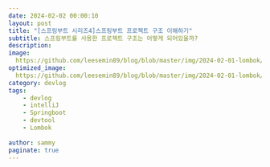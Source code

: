 ```yaml
---
date: 2024-02-02 00:00:10
layout: post
title: "[스프링부트 시리즈4]스프링부트 프로젝트 구조 이해하기"
subtitle: 스프링부트를 사용한 프로젝트 구조는 어떻게 되어있을까?
description: 
image: 
  https://github.com/leesemin89/blog/blob/master/img/2024-02-01-lombok/lombok%20title.jpg?raw=true
optimized_image:    
  https://github.com/leesemin89/blog/blob/master/img/2024-02-01-lombok/p_lombok%20title.jpg?raw=true
category: devlog
tags:
    - devlog
    - intelliJ
    - Springboot
    - devtool
    - Lombok
  
author: sammy
paginate: true
---
```


